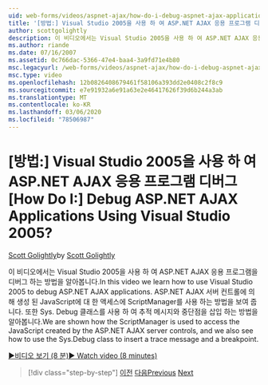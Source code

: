 ```yaml
---
uid: web-forms/videos/aspnet-ajax/how-do-i-debug-aspnet-ajax-applications-using-visual-studio-2005
title: '[방법:] Visual Studio 2005을 사용 하 여 ASP.NET AJAX 응용 프로그램 디버그 | Microsoft Docs'
author: scottgolightly
description: 이 비디오에서는 Visual Studio 2005을 사용 하 여 ASP.NET AJAX 응용 프로그램을 디버그 하는 방법을 알아봅니다. ScriptManager를 사용 하 여 JavaScript에 액세스 하는 방법을 보여 줍니다.
ms.author: riande
ms.date: 07/16/2007
ms.assetid: 0c766dac-5366-47e4-baa4-3a9fd71e4b80
msc.legacyurl: /web-forms/videos/aspnet-ajax/how-do-i-debug-aspnet-ajax-applications-using-visual-studio-2005
msc.type: video
ms.openlocfilehash: 12b0826408679461f58106a393dd2e0408c2f8c9
ms.sourcegitcommit: e7e91932a6e91a63e2e46417626f39d6b244a3ab
ms.translationtype: MT
ms.contentlocale: ko-KR
ms.lasthandoff: 03/06/2020
ms.locfileid: "78506987"
---
```

# <a name="how-do-i-debug-aspnet-ajax-applications-using-visual-studio-2005"></a><span data-ttu-id="2862e-105">[방법:] Visual Studio 2005을 사용 하 여 ASP.NET AJAX 응용 프로그램 디버그</span><span class="sxs-lookup"><span data-stu-id="2862e-105">[How Do I:] Debug ASP.NET AJAX Applications Using Visual Studio 2005?</span></span>

<span data-ttu-id="2862e-106">[Scott Golightly](https://github.com/scottgolightly)</span><span class="sxs-lookup"><span data-stu-id="2862e-106">by [Scott Golightly](https://github.com/scottgolightly)</span></span>

<span data-ttu-id="2862e-107">이 비디오에서는 Visual Studio 2005을 사용 하 여 ASP.NET AJAX 응용 프로그램을 디버그 하는 방법을 알아봅니다.</span><span class="sxs-lookup"><span data-stu-id="2862e-107">In this video we learn how to use Visual Studio 2005 to debug ASP.NET AJAX applications.</span></span> <span data-ttu-id="2862e-108">ASP.NET AJAX 서버 컨트롤에 의해 생성 된 JavaScript에 대 한 액세스에 ScriptManager를 사용 하는 방법을 보여 줍니다. 또한 Sys. Debug 클래스를 사용 하 여 추적 메시지와 중단점을 삽입 하는 방법을 알아봅니다.</span><span class="sxs-lookup"><span data-stu-id="2862e-108">We are shown how the ScriptManager is used to access the JavaScript created by the ASP.NET AJAX server controls, and we also see how to use the Sys.Debug class to insert a trace message and a breakpoint.</span></span>

[<span data-ttu-id="2862e-109">&#9654;비디오 보기 (8 분)</span><span class="sxs-lookup"><span data-stu-id="2862e-109">&#9654; Watch video (8 minutes)</span></span>](https://channel9.msdn.com/Blogs/ASP-NET-Site-Videos/how-do-i-debug-aspnet-ajax-applications-using-visual-studio-2005)

> [!div class="step-by-step"]
> <span data-ttu-id="2862e-110">[이전](how-do-i-use-the-aspnet-ajax-profile-services.md)
> [다음](how-do-i-build-a-custom-aspnet-ajax-server-control.md)</span><span class="sxs-lookup"><span data-stu-id="2862e-110">[Previous](how-do-i-use-the-aspnet-ajax-profile-services.md)
[Next](how-do-i-build-a-custom-aspnet-ajax-server-control.md)</span></span>
